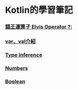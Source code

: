 # Kotlin的學習筆記

### [貓王運算子 Elvis Operator ?:](https://yayachang.github.io/Kotlin/elvis_operator)
### [var、val介紹](https://yayachang.github.io/Kotlin/variable)
### [Type Inference](https://yayachang.github.io/Kotlin/type_inference)
### [Numbers](https://yayachang.github.io/Kotlin/Numbers)
### [Boolean](https://yayachang.github.io/Kotlin/boolean)
